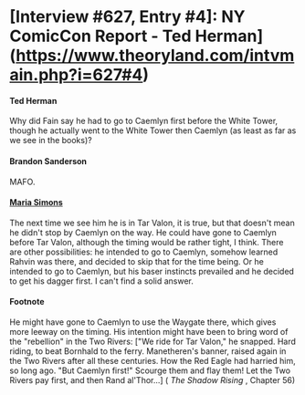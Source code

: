 # [Interview #627, Entry #4]: NY ComicCon Report - Ted Herman](https://www.theoryland.com/intvmain.php?i=627#4)

#### Ted Herman

Why did Fain say he had to go to Caemlyn first before the White Tower, though he actually went to the White Tower then Caemlyn (as least as far as we see in the books)?

#### Brandon Sanderson

MAFO.

#### [Maria Simons](http://www.dragonmount.com/index.php/News/amol/answers-to-a-few-mafo-questions-r658)

The next time we see him he is in Tar Valon, it is true, but that doesn't mean he didn't stop by Caemlyn on the way. He could have gone to Caemlyn before Tar Valon, although the timing would be rather tight, I think. There are other possibilities: he intended to go to Caemlyn, somehow learned Rahvin was there, and decided to skip that for the time being. Or he intended to go to Caemlyn, but his baser instincts prevailed and he decided to get his dagger first. I can't find a solid answer.

#### Footnote

He might have gone to Caemlyn to use the Waygate there, which gives more leeway on the timing. His intention might have been to bring word of the "rebellion" in the Two Rivers: ["We ride for Tar Valon," he snapped. Hard riding, to beat Bornhald to the ferry. Manetheren's banner, raised again in the Two Rivers after all these centuries. How the Red Eagle had harried him, so long ago. "But Caemlyn first!" Scourge them and flay them! Let the Two Rivers pay first, and then Rand al'Thor...] (
*The Shadow Rising*
, Chapter 56)

